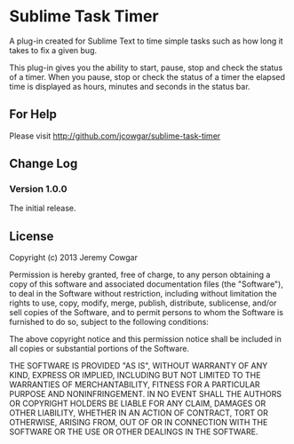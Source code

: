 # Sublime Task Timer

A plug-in created for Sublime Text to time simple tasks such as how long
it takes to fix a given bug.

This plug-in gives you the ability to start, pause, stop and check the status
of a timer. When you pause, stop or check the status of a timer the elapsed
time is displayed as hours, minutes and seconds in the status bar.

## For Help

Please visit http://github.com/jcowgar/sublime-task-timer

## Change Log

### Version 1.0.0

The initial release.

## License

Copyright (c) 2013 Jeremy Cowgar

Permission is hereby granted, free of charge, to any person obtaining a copy
of this software and associated documentation files (the "Software"), to deal
in the Software without restriction, including without limitation the rights
to use, copy, modify, merge, publish, distribute, sublicense, and/or sell
copies of the Software, and to permit persons to whom the Software is
furnished to do so, subject to the following conditions:

The above copyright notice and this permission notice shall be included in all
copies or substantial portions of the Software.

THE SOFTWARE IS PROVIDED "AS IS", WITHOUT WARRANTY OF ANY KIND, EXPRESS OR
IMPLIED, INCLUDING BUT NOT LIMITED TO THE WARRANTIES OF MERCHANTABILITY,
FITNESS FOR A PARTICULAR PURPOSE AND NONINFRINGEMENT. IN NO EVENT SHALL THE
AUTHORS OR COPYRIGHT HOLDERS BE LIABLE FOR ANY CLAIM, DAMAGES OR OTHER
LIABILITY, WHETHER IN AN ACTION OF CONTRACT, TORT OR OTHERWISE, ARISING FROM,
OUT OF OR IN CONNECTION WITH THE SOFTWARE OR THE USE OR OTHER DEALINGS IN THE
SOFTWARE.
